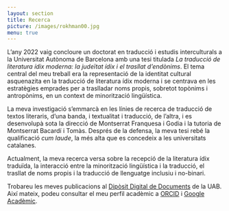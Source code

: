 ```yaml
---
layout: section
title: Recerca
picture: /images/rokhman00.jpg
menu: true
---
```


L’any 2022 vaig concloure un doctorat en traducció i estudis interculturals a la Universitat Autònoma de Barcelona amb una tesi titulada <i>La traducció de literatura ídix moderna: la judeïtat ídix i el trasllat d’endònims</i>. El tema central del meu treball era la representació de la identitat cultural asquenazita en la traducció de literatura ídix moderna i se centrava en les estratègies emprades per a traslladar noms propis, sobretot topònims i antropònims, en un context de minorització lingüística.

La meva investigació s’emmarcà en les línies de recerca de traducció de textos literaris, d’una banda, i textualitat i traducció, de l’altra, i es desenvolupà sota la direcció de Montserrat Franquesa i Godia i la tutoria de Montserrat Bacardí i Tomàs. Després de la defensa, la meva tesi rebé la qualificació _cum laude_, la més alta que es concedeix a les universitats catalanes.

Actualment, la meva recerca versa sobre la recepció de la literatura ídix traduïda, la interacció entre la minorització lingüística i la traducció, el trasllat de noms propis i la traducció de llenguatge inclusiu i no-binari.

Trobareu les meves publicacions al [Dipòsit Digital de Documents](https://ddd.uab.cat/search?ln=ca&sc=1&p=Ferrarons+Llagostera) de la UAB. Així mateix, podeu consultar el meu perfil acadèmic a [ORCID](https://orcid.org/0000-0003-0201-2454) i [Google Acadèmic](https://scholar.google.cat/citations?user=d8_Z61kAAAAJ&hl=ca).
